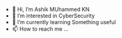 - 👋 Hi, I’m Ashik MUhammed KN
- 👀 I’m interested in CyberSecurity
- 🌱 I’m currently learning Something useful
- 📫 How to reach me ...

<!---
poppy1006/poppy1006 is a ✨ special ✨ repository because its `README.md` (this file) appears on your GitHub profile.
You can click the Preview link to take a look at your changes.
--->
